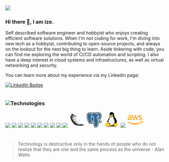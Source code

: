 <img src='https://media.giphy.com/media/ZVik7pBtu9dNS/giphy.gif' height='195px'/>

<br/>

### Hi there 👋, I am ize.

Self described software engineer and hobbyist who enjoys creating efficient software solutions. When I'm not coding for work, I'm diving into new tech as a hobbyist, contributing to open-source projects, and always on the lookout for the next big thing to learn. Aside tinkering with code, you can find me exploring the world of CI/CD automation and scripting. I also have a deep interest in cloud systems and infrastructures, as well as virtual networking and security.

You can learn more about my experience via my Linkedin page:

<div id="badges">
  <a href="https://linkedin.com/in/adavize-hassan">
    <img src="https://img.shields.io/badge/LinkedIn-blue?style=for-the-badge&logo=linkedin&logoColor=white" alt="LinkedIn Badge"/>
  </a>
</div>

#

<h3>
  <img style="float: left;" src='https://media.giphy.com/media/MuCAiDiU062coVwEWv/giphy.gif' height='30px'/>
  Technologies
</h3>

<div>
  <img src='https://cdn.jsdelivr.net/gh/PKief/vscode-material-icon-theme/icons/html.svg' height='50px' /> 
  <img src='https://cdn.jsdelivr.net/gh/PKief/vscode-material-icon-theme/icons/css.svg' height='50px' />
  <img src='https://cdn.jsdelivr.net/gh/PKief/vscode-material-icon-theme/icons/tailwindcss.svg' height='50px' />
  <img src='https://cdn.jsdelivr.net/gh/PKief/vscode-material-icon-theme/icons/javascript.svg' height='50px' />
  <img src='https://cdn.jsdelivr.net/gh/PKief/vscode-material-icon-theme/icons/typescript.svg' height='50px' />
  <img src='https://cdn.jsdelivr.net/gh/PKief/vscode-material-icon-theme/icons/python.svg' height='50px' />
  <img src='https://cdn.jsdelivr.net/gh/PKief/vscode-material-icon-theme/icons/nodejs.svg' height='50px' />
  <img src='https://cdn.jsdelivr.net/gh/PKief/vscode-material-icon-theme/icons/graphql.svg' height='50px' />
  <img src='https://cdn.jsdelivr.net/gh/PKief/vscode-material-icon-theme/icons/react.svg' height='50px' />
  <img src='https://cdn.jsdelivr.net/gh/PKief/vscode-material-icon-theme/icons/vue.svg' height='50px' />
  <img src="https://github.com/devicons/devicon/blob/master/icons/flask/flask-original.svg" title="flask" alt="flask" height="50"/>
  <img src="https://github.com/devicons/devicon/blob/master/icons/postgresql/postgresql-original.svg" title="Postgres" alt="Postgres" height="50"/>
  <img src="https://github.com/devicons/devicon/blob/master/icons/linux/linux-original.svg" title="linux" alt="linux" height="50"/>
  <img src='https://cdn.jsdelivr.net/gh/PKief/vscode-material-icon-theme/icons/docker.svg' height='50px' />
  <img src="https://github.com/devicons/devicon/blob/master/icons/amazonwebservices/amazonwebservices-plain-wordmark.svg" title="aws" alt="aws" height="50"/>
</div>

#

> Technology is destructive only in the hands of people who do not realize that they are one and the same process as the universe - Alan Watts
